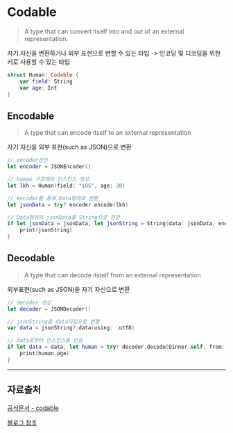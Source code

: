 # Codable

> A type that can convert itself into and out of an external representation.

자기 자신을 변환하거나 외부 표현으로 변할 수 있는 타입 -> 인코딩 및 디코딩을 위한 키로 사용할 수 있는 타입

```swift
struct Human: Codable {
	var field: String
	var age: Int
}
```

## Encodable

> A type that can encode itself to an external representation

자기 자신을 외부 표현(such as JSON)으로 변환

```swift
// encoder선언
let encoder = JSONEncoder()

// human 구조체의 인스턴스 생성
let lkh = Human(field: "iOS", age: 30)

// encoder를 통해 Data형태로 변환
let jsonData = try? encoder.encode(lkh)

// Data형식의 jsonData를 String으로 편환
if let jsonData = jsonData, let jsonString = String(data: jsonData, encoding: .utf8) {
    print(jsonString)
}
```

## Decodable

> A type that can decode itstelf from an external representation

외부표현(such as JSON)을 자기 자신으로 변환

```swift
// decoder 생성
let decoder = JSONDecoder()

// jsonString을 data타입으로 변형
var data = jsonString?.data(using: .utf8)

// data로부터 인스턴스를 만듬
if let data = data, let human = try? decoder.decode(Dinner.self, from: data) {
    print(human.age)
}
```

---

## 자료출처

[공식문서 - codable](https://developer.apple.com/documentation/swift/codable)
<br/>

[블로그 참조](https://shark-sea.kr/entry/Swift-Codable-알아보기)
